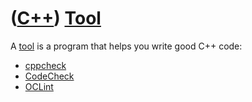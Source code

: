# ([C++](Cpp.md)) [Tool](CppTool.md)

A [tool](CppTool.md) is a program that helps you write good C++ code:

 * [cppcheck](CppCppcheck.md)
 * [CodeCheck](CppCodeCheck.md)
 * [OCLint](CppOCLint.md)

